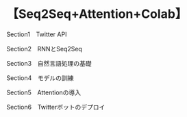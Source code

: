 # 【Seq2Seq+Attention+Colab】

Section1　Twitter API

Section2　RNNとSeq2Seq

Section3　自然言語処理の基礎

Section4　モデルの訓練

Section5　Attentionの導入

Section6　Twitterボットのデプロイ
